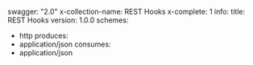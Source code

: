 swagger: "2.0"
x-collection-name: REST Hooks
x-complete: 1
info:
  title: REST Hooks
  version: 1.0.0
schemes:
- http
produces:
- application/json
consumes:
- application/json